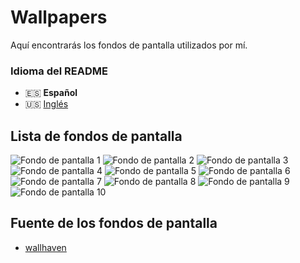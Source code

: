# Wallpapers
Aquí encontrarás los fondos de pantalla utilizados por mí.

### Idioma del README
- 🇪🇸 **Español**
- 🇺🇸 [Inglés](./README-en.md)

## Lista de fondos de pantalla
![Fondo de pantalla 1](./wallpapers/1.png)
![Fondo de pantalla 2](./wallpapers/2.png)
![Fondo de pantalla 3](./wallpapers/3.png)
![Fondo de pantalla 4](./wallpapers/4.png)
![Fondo de pantalla 5](./wallpapers/5.png)
![Fondo de pantalla 6](./wallpapers/6.png)
![Fondo de pantalla 7](./wallpapers/7.png)
![Fondo de pantalla 8](./wallpapers/8.png)
![Fondo de pantalla 9](./wallpapers/9.png)
![Fondo de pantalla 10](./wallpapers/10.png)

## Fuente de los fondos de pantalla
- [wallhaven](https://wallhaven.cc)
